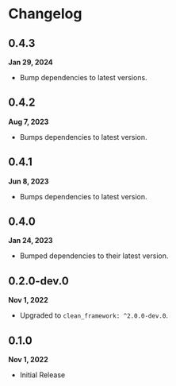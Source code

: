 # Changelog
## 0.4.3
**Jan 29, 2024**
- Bump dependencies to latest versions.

## 0.4.2
**Aug 7, 2023**
- Bumps dependencies to latest version.

## 0.4.1
**Jun 8, 2023**
- Bumps dependencies to latest version.

## 0.4.0
**Jan 24, 2023**
- Bumped dependencies to their latest version.

## 0.2.0-dev.0
**Nov 1, 2022**
- Upgraded to `clean_framework: ^2.0.0-dev.0`.

## 0.1.0
**Nov 1, 2022**
- Initial Release